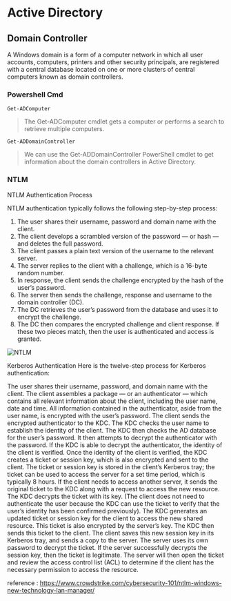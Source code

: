 # Active Directory


## Domain Controller 

A Windows domain is a form of a computer network in which all user accounts, computers, printers and other security principals, are registered with a central database located on one or more clusters of central computers known as domain controllers.

### Powershell Cmd

  ```
  Get-ADComputer 
  ```
  > The Get-ADComputer cmdlet gets a computer or performs a search to retrieve multiple computers.
  ```
  Get-ADDomainController
  ```

  > We can use the Get-ADDomainController PowerShell cmdlet to get information about the domain controllers in Active Directory. 


### NTLM

NTLM Authentication Process

NTLM authentication typically follows the following step-by-step process:

1. The user shares their username, password and domain name with the client.
2. The client develops a scrambled version of the password — or hash — and deletes the full password.
3. The client passes a plain text version of the username to the relevant server.
4. The server replies to the client with a challenge, which is a 16-byte random number.
5. In response, the client sends the challenge encrypted by the hash of the user’s password.
6. The server then sends the challenge, response and username to the domain controller (DC).
7. The DC retrieves the user’s password from the database and uses it to encrypt the challenge.
8. The DC then compares the encrypted challenge and client response. If these two pieces match, then the user is authenticated and access is granted.

![NTLM](https://github.com/proflamyt/300days-of-hacking/blob/main/Topic14/pictures/c9113ad0ff443dd0973736552e85aa69.png)





Kerberos Authentication
Here is the twelve-step process for Kerberos authentication:

The user shares their username, password, and domain name with the client.
The client assembles a package — or an authenticator — which contains all relevant information about the client, including the user name, date and time. All information contained in the authenticator, aside from the user name, is encrypted with the user’s password.
The client sends the encrypted authenticator to the KDC.
The KDC checks the user name to establish the identity of the client. The KDC then checks the AD database for the user’s password. It then attempts to decrypt the authenticator with the password. If the KDC is able to decrypt the authenticator, the identity of the client is verified.
Once the identity of the client is verified, the KDC creates a ticket or session key, which is also encrypted and sent to the client.
The ticket or session key is stored in the client’s Kerberos tray; the ticket can be used to access the server for a set time period, which is typically 8 hours.
If the client needs to access another server, it sends the original ticket to the KDC along with a request to access the new resource.
The KDC decrypts the ticket with its key. (The client does not need to authenticate the user because the KDC can use the ticket to verify that the user’s identity has been confirmed previously).
The KDC generates an updated ticket or session key for the client to access the new shared resource. This ticket is also encrypted by the server’s key. The KDC then sends this ticket to the client.
The client saves this new session key in its Kerberos tray, and sends a copy to the server.
The server uses its own password to decrypt the ticket.
If the server successfully decrypts the session key, then the ticket is legitimate. The server will then open the ticket and review the access control list (ACL) to determine if the client has the necessary permission to access the resource.




reference : https://www.crowdstrike.com/cybersecurity-101/ntlm-windows-new-technology-lan-manager/

